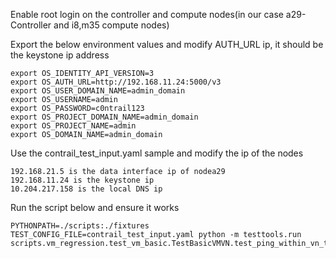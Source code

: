 Enable root login on the controller and compute nodes(in our case a29-Controller and i8,m35 compute nodes)

Export the below environment values and modify AUTH_URL ip, it should be the keystone ip address

```
export OS_IDENTITY_API_VERSION=3
export OS_AUTH_URL=http://192.168.11.24:5000/v3
export OS_USER_DOMAIN_NAME=admin_domain
export OS_USERNAME=admin
export OS_PASSWORD=c0ntrail123
export OS_PROJECT_DOMAIN_NAME=admin_domain
export OS_PROJECT_NAME=admin
export OS_DOMAIN_NAME=admin_domain
```

Use the contrail_test_input.yaml sample and modify the ip of the nodes 

```
192.168.21.5 is the data interface ip of nodea29
192.168.11.24 is the keystone ip
10.204.217.158 is the local DNS ip
```

Run the script below and ensure it works

```
PYTHONPATH=./scripts:./fixtures TEST_CONFIG_FILE=contrail_test_input.yaml python -m testtools.run scripts.vm_regression.test_vm_basic.TestBasicVMVN.test_ping_within_vn_two_vms_two_different_subnets
```
